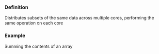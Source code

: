 ### Definition
Distributes subsets of the same data across multiple cores, performing the same operation on each core
### Example
Summing the contents of an array